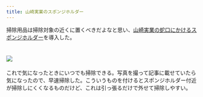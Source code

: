 ```yaml
---
title: 山崎実業のスポンジホルダー
---
```

掃除用品は掃除対象の近くに置くべきだよなと思い、[山崎実業の蛇口にかけるスポンジホルダー](https://www.amazon.co.jp/dp/B07MM4GC6P)を導入した。

![](https://lh3.googleusercontent.com/docs/ADP-6oHWldeUdmEr-89J6hE9xITyqECTtmzR9A13o8tWRpEtucePTbE36bh7H__UDVc6QQRt_l7HSEZCIZca7Vxvw41fyU_EHFju_qyVTNtM4qNFHe93Q6IFZVAc3sbcqiALC4r9amQENlCy-Dr0KmrjwnnMIRDfGESGm0kxk6tet1FDGHZtEb5q7ZAudqCc0mlK7tIXArkUEaH0srztUtRMmVjrdMbdsiMQG8-2Jj_iva5QVxtcUBTWb4A8BNkM0nUUMI1AyvPxa92GZD5iXLBNlsBx77kxdHR8k0XJmgwBGqvlqF4oquFgXUmgFCsZpzhiep_a_GjzQEHNaozsA60cfdxGg43nVmZoM-Cgrap1yCRVzyiGYRmbPYY5yd0SJCuwf3GWg80aOQB-X3khIRp_wwBC5pva9TRmnK5xUdjMCpNf7LPe8elKfOuGd3OhvMBsOkA37-G_lb38C_vS-UrrawkSTzUAnk6ER6n0pe2DIEXuLfp4baepymlZb_1sg8Ts7OzQAHqYIK3QsZYta_6cIrxcWvabTzrdglnUQqHmPsc6ykXaG6XImdxizXexwR6QsTcmuhd7G_2wmSQTylGVlGjDBfvCTZXAVakJRAm7WVJPCu0TAF8gYfiFU8-4jVO_Imty6Pb-w7KH-ytwAi5anQVOX7cW_TW1lv0PqJ7vRe9JoAZ5YOA8PmmUqOL8X4MnqR6nBtcMknEMd8M6sIoNVXGd_wkb45Avbsm8rcPvR0hgK84XeD6l_zz1osUowmYa22AkeND-1fUiAz1VoV0F6K1DqrWQw-WFWkvG7gxC2MFsTkp5-9b_kXE_BbF-NAnYQDIZGk6r-9J-88FjTUVtKQZ1n3Hv_V_WqKAGyecqje4-QNVeYaojltsmz4Wm8CZYIpx4K8zYg12t7mYipjMXuV6S6OEZDvcxtAhkWb2N22sdn7pA0dBEMqep8psNJSTUoXsr1g5VdKL479YrH9MLN2kPFTvTzIADx6Vr7_wXUIQjzqXK1J4S_iQ6wvNHZUobbFVIqaE5FNEMKRselWdjQLDBnHa18JV3u-9StNvCBfNrdgkvgDVgsq7C0rrO8ZbvijDJL5X-idBD0RVN2pCpEVDFE8QjIE8Njndnnu5TZGKioN6VXBey7-sFyJvqhzjLWkNhHwB7deWhsfv6N3bHmc6WROF76s4J1D3VS5W9zU0lfE6hpsAbwWQBPZlvPwDRE9Dp0Lt2KcZUv5jccpFR-BONplAIz2LbHvW-ktG3QfI64X6e)
================================================================================================================================================================================================================================================================================================================================================================================================================================================================================================================================================================================================================================================================================================================================================================================================================================================================================================================================================================================================================================================================================================================================================================================================================================================================================================================================================================

これで気になったときにいつでも掃除できる。写真を撮って記事に載せていたら気になったので、早速掃除した。こういうものを付けるとスポンジホルダー付近が掃除しにくくなるものだけど、これは引っ張るだけで外せて掃除しやすい。
